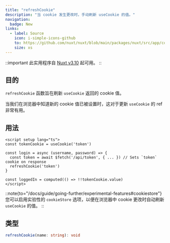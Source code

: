 ```yaml
---
title: "refreshCookie"
description: "当 cookie 发生更改时，手动刷新 useCookie 的值。"
navigation:
  badge: New
links:
  - label: Source
    icon: i-simple-icons-github
    to: https://github.com/nuxt/nuxt/blob/main/packages/nuxt/src/app/composables/cookie.ts
    size: xs
---
```


::important
此实用程序自 [Nuxt v3.10](/blog/v3-10) 起可用。
::

## 目的

`refreshCookie` 函数旨在刷新 `useCookie` 返回的 cookie 值。

当我们在浏览器中知道新的 cookie 值已被设置时，这对于更新 `useCookie` 的 ref 非常有用。

## 用法

```vue [app.vue]
<script setup lang="ts">
const tokenCookie = useCookie('token')

const login = async (username, password) => {
  const token = await $fetch('/api/token', { ... }) // Sets `token` cookie on response
  refreshCookie('token')
}

const loggedIn = computed(() => !!tokenCookie.value)
</script>
```

::note{to="/docs/guide/going-further/experimental-features#cookiestore"}
您可以启用实验性的 `cookieStore` 选项，以便在浏览器中 cookie 更改时自动刷新 `useCookie` 的值。
::

## 类型

```ts
refreshCookie(name: string): void
```

